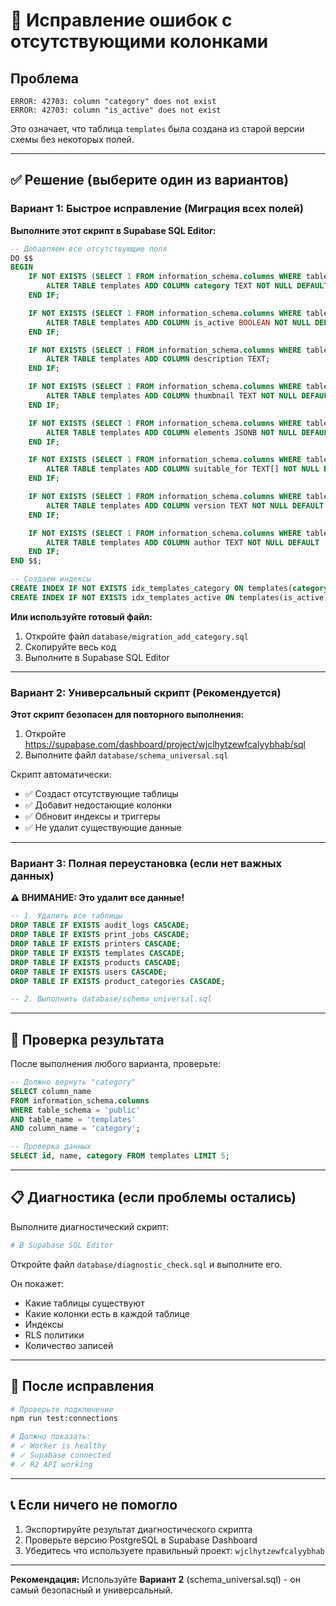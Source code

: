 # 🔧 Исправление ошибок с отсутствующими колонками

## Проблема

```
ERROR: 42703: column "category" does not exist
ERROR: 42703: column "is_active" does not exist
```

Это означает, что таблица `templates` была создана из старой версии схемы без некоторых полей.

---

## ✅ Решение (выберите один из вариантов)

### Вариант 1: Быстрое исправление (Миграция всех полей)

**Выполните этот скрипт в Supabase SQL Editor:**

```sql
-- Добавляем все отсутствующие поля
DO $$
BEGIN
    IF NOT EXISTS (SELECT 1 FROM information_schema.columns WHERE table_name = 'templates' AND column_name = 'category') THEN
        ALTER TABLE templates ADD COLUMN category TEXT NOT NULL DEFAULT 'Универсальная';
    END IF;

    IF NOT EXISTS (SELECT 1 FROM information_schema.columns WHERE table_name = 'templates' AND column_name = 'is_active') THEN
        ALTER TABLE templates ADD COLUMN is_active BOOLEAN NOT NULL DEFAULT true;
    END IF;

    IF NOT EXISTS (SELECT 1 FROM information_schema.columns WHERE table_name = 'templates' AND column_name = 'description') THEN
        ALTER TABLE templates ADD COLUMN description TEXT;
    END IF;

    IF NOT EXISTS (SELECT 1 FROM information_schema.columns WHERE table_name = 'templates' AND column_name = 'thumbnail') THEN
        ALTER TABLE templates ADD COLUMN thumbnail TEXT NOT NULL DEFAULT '📄';
    END IF;

    IF NOT EXISTS (SELECT 1 FROM information_schema.columns WHERE table_name = 'templates' AND column_name = 'elements') THEN
        ALTER TABLE templates ADD COLUMN elements JSONB NOT NULL DEFAULT '[]';
    END IF;

    IF NOT EXISTS (SELECT 1 FROM information_schema.columns WHERE table_name = 'templates' AND column_name = 'suitable_for') THEN
        ALTER TABLE templates ADD COLUMN suitable_for TEXT[] NOT NULL DEFAULT '{}';
    END IF;

    IF NOT EXISTS (SELECT 1 FROM information_schema.columns WHERE table_name = 'templates' AND column_name = 'version') THEN
        ALTER TABLE templates ADD COLUMN version TEXT NOT NULL DEFAULT '1.0.0';
    END IF;

    IF NOT EXISTS (SELECT 1 FROM information_schema.columns WHERE table_name = 'templates' AND column_name = 'author') THEN
        ALTER TABLE templates ADD COLUMN author TEXT NOT NULL DEFAULT 'System';
    END IF;
END $$;

-- Создаем индексы
CREATE INDEX IF NOT EXISTS idx_templates_category ON templates(category);
CREATE INDEX IF NOT EXISTS idx_templates_active ON templates(is_active);
```

**Или используйте готовый файл:**

1. Откройте файл `database/migration_add_category.sql`
2. Скопируйте весь код
3. Выполните в Supabase SQL Editor

---

### Вариант 2: Универсальный скрипт (Рекомендуется)

**Этот скрипт безопасен для повторного выполнения:**

1. Откройте https://supabase.com/dashboard/project/wjclhytzewfcalyybhab/sql
2. Выполните файл `database/schema_universal.sql`

Скрипт автоматически:

- ✅ Создаст отсутствующие таблицы
- ✅ Добавит недостающие колонки
- ✅ Обновит индексы и триггеры
- ✅ Не удалит существующие данные

---

### Вариант 3: Полная переустановка (если нет важных данных)

**⚠️ ВНИМАНИЕ: Это удалит все данные!**

```sql
-- 1. Удалить все таблицы
DROP TABLE IF EXISTS audit_logs CASCADE;
DROP TABLE IF EXISTS print_jobs CASCADE;
DROP TABLE IF EXISTS printers CASCADE;
DROP TABLE IF EXISTS templates CASCADE;
DROP TABLE IF EXISTS products CASCADE;
DROP TABLE IF EXISTS users CASCADE;
DROP TABLE IF EXISTS product_categories CASCADE;

-- 2. Выполнить database/schema_universal.sql
```

---

## 🧪 Проверка результата

После выполнения любого варианта, проверьте:

```sql
-- Должно вернуть "category"
SELECT column_name
FROM information_schema.columns
WHERE table_schema = 'public'
AND table_name = 'templates'
AND column_name = 'category';

-- Проверка данных
SELECT id, name, category FROM templates LIMIT 5;
```

---

## 📋 Диагностика (если проблемы остались)

Выполните диагностический скрипт:

```bash
# В Supabase SQL Editor
```

Откройте файл `database/diagnostic_check.sql` и выполните его.

Он покажет:

- Какие таблицы существуют
- Какие колонки есть в каждой таблице
- Индексы
- RLS политики
- Количество записей

---

## 🚀 После исправления

```bash
# Проверьте подключение
npm run test:connections

# Должно показать:
# ✓ Worker is healthy
# ✓ Supabase connected
# ✓ R2 API working
```

---

## 📞 Если ничего не помогло

1. Экспортируйте результат диагностического скрипта
2. Проверьте версию PostgreSQL в Supabase Dashboard
3. Убедитесь что используете правильный проект: `wjclhytzewfcalyybhab`

---

**Рекомендация:** Используйте **Вариант 2** (schema_universal.sql) - он самый безопасный и
универсальный.

